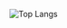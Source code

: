 ![Top Langs](https://github-readme-stats.vercel.app/api/top-langs/?username=KimKyungWon0519&hide=HTML,SWIFT)

